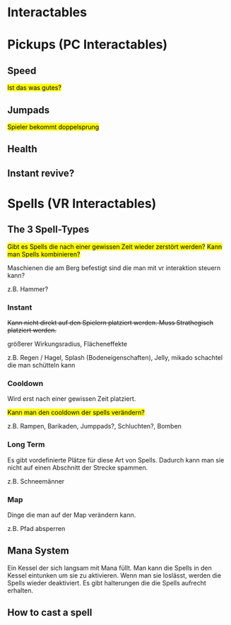 # Interactables

# Pickups (PC Interactables)

## Speed

<mark>Ist das was gutes?</mark>

## Jumpads

<mark>Spieler bekommt doppelsprung</mark>

## Health

## Instant revive?

# Spells (VR Interactables)

## The 3 Spell-Types

<mark>Gibt es Spells die nach einer gewissen Zeit wieder zerstört werden?</mark>
<mark>Kann man Spells kombinieren?</mark>

Maschienen die am Berg befestigt sind die man mit vr interaktion steuern kann?

z.B. Hammer?

### Instant

~~Kann nicht direkt auf den Spielern platziert werden. Muss Strathegisch platziert werden.~~

größerer Wirkungsradius, Flächeneffekte

z.B. Regen / Hagel, Splash (Bodeneigenschaften), Jelly, mikado schachtel die man schütteln kann

### Cooldown

Wird erst nach einer gewissen Zeit platziert.

<mark>Kann man den cooldown der spells verändern?</mark>

z.B. Rampen, Barikaden, Jumppads?, Schluchten?, Bomben

### Long Term

Es gibt vordefinierte Plätze für diese Art von Spells. Dadurch kann man sie nicht auf einen Abschnitt der Strecke spammen.

z.B. Schneemänner

### Map

Dinge die man auf der Map verändern kann.

z.B. Pfad absperren

## Mana System

Ein Kessel der sich langsam mit Mana füllt. Man kann die Spells in den Kessel eintunken um sie zu aktivieren. Wenn man sie loslässt, werden die Spells wieder deaktiviert. Es gibt halterungen die die Spells aufrecht erhalten.

## How to cast a spell
